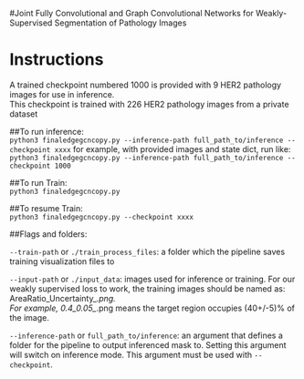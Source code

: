 #Joint Fully Convolutional and Graph Convolutional Networks for Weakly-Supervised Segmentation of Pathology Images

# Instructions
A trained checkpoint numbered 1000 is provided with 9 HER2 pathology images for use in inference.  
This checkpoint is trained with 226 HER2 pathology images from a private dataset  

##To run inference:  
`python3 finaledgegcncopy.py --inference-path full_path_to/inference --checkpoint xxxx`
for example, with provided images and state dict, run like:  
`python3 finaledgegcncopy.py --inference-path full_path_to/inference --checkpoint 1000`
  
##To run Train:  
`python3 finaledgegcncopy.py` 
  
##To resume Train:  
`python3 finaledgegcncopy.py --checkpoint xxxx`
  
##Flags and folders:  
  
`--train-path` or `./train_process_files`: a folder which the pipeline saves training visualization files to  
  
`--input-path` or `./input_data`: images used for inference or training. For our weakly supervised loss to work, the training images should be named as: AreaRatio_Uncertainty_*.png.   
For example, 0.4_0.05_*.png means the target region occupies (40+/-5)% of the image.  

`--inference-path` or `full_path_to/inference`: an argument that defines a folder for the pipeline to output inferenced mask to. 
Setting this argument will switch on inference mode. This argument must be used with `--checkpoint`.  
